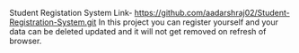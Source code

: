 Student Registation System
Link- https://github.com/aadarshraj02/Student-Registration-System.git
In this project you can register yourself and your data can be deleted updated and it will not get removed on refresh of browser.
